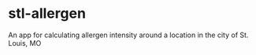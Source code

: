 # stl-allergen
An app for calculating allergen intensity around a location in the city of St. Louis, MO
